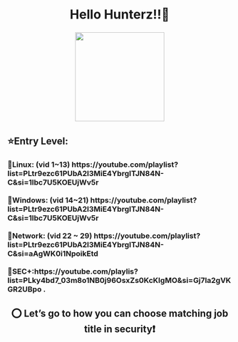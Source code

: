 <h1 align="center">Hello Hunterz!!👋</h1>

###

<div align="center">
  <img height="200" src="https://www.icegif.com/wp-content/uploads/2021/11/icegif-1562.gif"  />
</div>

###

<h2 align="left">⭐Entry Level:</h2>

###

<h3 align="left">🔗Linux: (vid 1~13) https://youtube.com/playlist?list=PLtr9ezc61PUbA2l3MiE4YbrgITJN84N-C&si=1lbc7U5KOEUjWv5r<br><br>🔗Windows: (vid 14~21) https://youtube.com/playlist?list=PLtr9ezc61PUbA2l3MiE4YbrgITJN84N-C&si=1lbc7U5KOEUjWv5r<br><br>🔗Network: (vid 22 ~ 29) https://youtube.com/playlist?list=PLtr9ezc61PUbA2l3MiE4YbrgITJN84N-C&si=aAgWK0i1NpoikEtd<br><br>🔗SEC+:https://youtube.com/playlis?list=PLky4bd7_03m8o1NB0j96OsxZs0KcKlgMO&si=Gj7Ia2gVKGR2UBpo .</h3>

###

<p align="left"></p>

###

<h2 align="center">⭕ Let’s go to how you can choose matching job title in security❗</h2>

###
